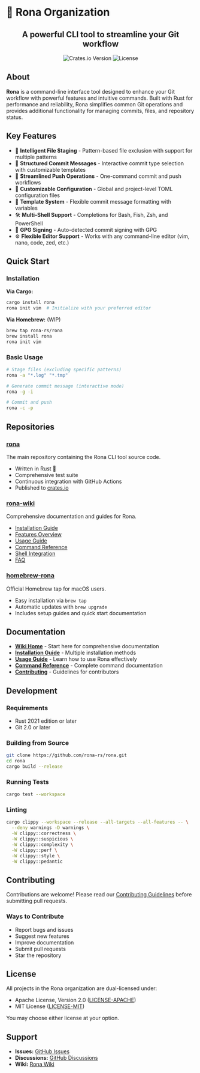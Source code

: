 # 🔌 Rona Organization

<h2 align="center">
  A powerful CLI tool to streamline your Git workflow
</h2>
<p align="center">
  <img src="https://img.shields.io/crates/v/rona.svg" alt="Crates.io Version">
  <img src="https://img.shields.io/crates/l/rona" alt="License">
</p>


## About

**Rona** is a command-line interface tool designed to enhance your Git workflow with powerful features and intuitive commands. Built with Rust for performance and reliability, Rona simplifies common Git operations and provides additional functionality for managing commits, files, and repository status.

## Key Features

- 🚀 **Intelligent File Staging** - Pattern-based file exclusion with support for multiple patterns
- 📝 **Structured Commit Messages** - Interactive commit type selection with customizable templates
- 🔄 **Streamlined Push Operations** - One-command commit and push workflows
- 🎯 **Customizable Configuration** - Global and project-level TOML configuration files
- 🎨 **Template System** - Flexible commit message formatting with variables
- 🛠 **Multi-Shell Support** - Completions for Bash, Fish, Zsh, and PowerShell
- 🔐 **GPG Signing** - Auto-detected commit signing with GPG
- ⚙️ **Flexible Editor Support** - Works with any command-line editor (vim, nano, code, zed, etc.)

## Quick Start

### Installation

**Via Cargo:**
```bash
cargo install rona
rona init vim  # Initialize with your preferred editor
```

**Via Homebrew:** (WIP)
```bash
brew tap rona-rs/rona
brew install rona
rona init vim
```

### Basic Usage

```bash
# Stage files (excluding specific patterns)
rona -a "*.log" "*.tmp"

# Generate commit message (interactive mode)
rona -g -i

# Commit and push
rona -c -p
```

## Repositories

### [rona](https://github.com/rona-rs/rona)
The main repository containing the Rona CLI tool source code.
- Written in Rust 🦀
- Comprehensive test suite
- Continuous integration with GitHub Actions
- Published to [crates.io](https://crates.io/crates/rona)

### [rona-wiki](https://github.com/rona-rs/rona-wiki)
Comprehensive documentation and guides for Rona.
- [Installation Guide](https://github.com/rona-rs/rona-wiki/blob/main/Installation.md)
- [Features Overview](https://github.com/rona-rs/rona-wiki/blob/main/Features.md)
- [Usage Guide](https://github.com/rona-rs/rona-wiki/blob/main/Usage-Guide.md)
- [Command Reference](https://github.com/rona-rs/rona-wiki/blob/main/Command-Reference.md)
- [Shell Integration](https://github.com/rona-rs/rona-wiki/blob/main/Shell-Integration.md)
- [FAQ](https://github.com/rona-rs/rona-wiki/blob/main/FAQ.md)

### [homebrew-rona](https://github.com/rona-rs/homebrew-rona)
Official Homebrew tap for macOS users.
- Easy installation via `brew tap`
- Automatic updates with `brew upgrade`
- Includes setup guides and quick start documentation

## Documentation

- **[Wiki Home](https://github.com/rona-rs/rona-wiki)** - Start here for comprehensive documentation
- **[Installation Guide](https://github.com/rona-rs/rona-wiki/blob/main/Installation.md)** - Multiple installation methods
- **[Usage Guide](https://github.com/rona-rs/rona-wiki/blob/main/Usage-Guide.md)** - Learn how to use Rona effectively
- **[Command Reference](https://github.com/rona-rs/rona-wiki/blob/main/Command-Reference.md)** - Complete command documentation
- **[Contributing](https://github.com/rona-rs/rona/blob/main/CONTRIBUTING.md)** - Guidelines for contributors

## Development

### Requirements
- Rust 2021 edition or later
- Git 2.0 or later

### Building from Source
```bash
git clone https://github.com/rona-rs/rona.git
cd rona
cargo build --release
```

### Running Tests
```bash
cargo test --workspace
```

### Linting
```bash
cargo clippy --workspace --release --all-targets --all-features -- \
  --deny warnings -D warnings \
  -W clippy::correctness \
  -W clippy::suspicious \
  -W clippy::complexity \
  -W clippy::perf \
  -W clippy::style \
  -W clippy::pedantic
```

## Contributing

Contributions are welcome! Please read our [Contributing Guidelines](https://github.com/rona-rs/rona/blob/main/CONTRIBUTING.md) before submitting pull requests.

### Ways to Contribute
- Report bugs and issues
- Suggest new features
- Improve documentation
- Submit pull requests
- Star the repository

## License

All projects in the Rona organization are dual-licensed under:
- Apache License, Version 2.0 ([LICENSE-APACHE](https://github.com/rona-rs/rona/blob/main/LICENCE-APACHE))
- MIT License ([LICENSE-MIT](https://github.com/rona-rs/rona/blob/main/LICENCE-MIT))

You may choose either license at your option.

## Support

- **Issues:** [GitHub Issues](https://github.com/rona-rs/rona/issues)
- **Discussions:** [GitHub Discussions](https://github.com/orgs/rona-rs/discussions)
- **Wiki:** [Rona Wiki](https://github.com/rona-rs/rona/wiki)
